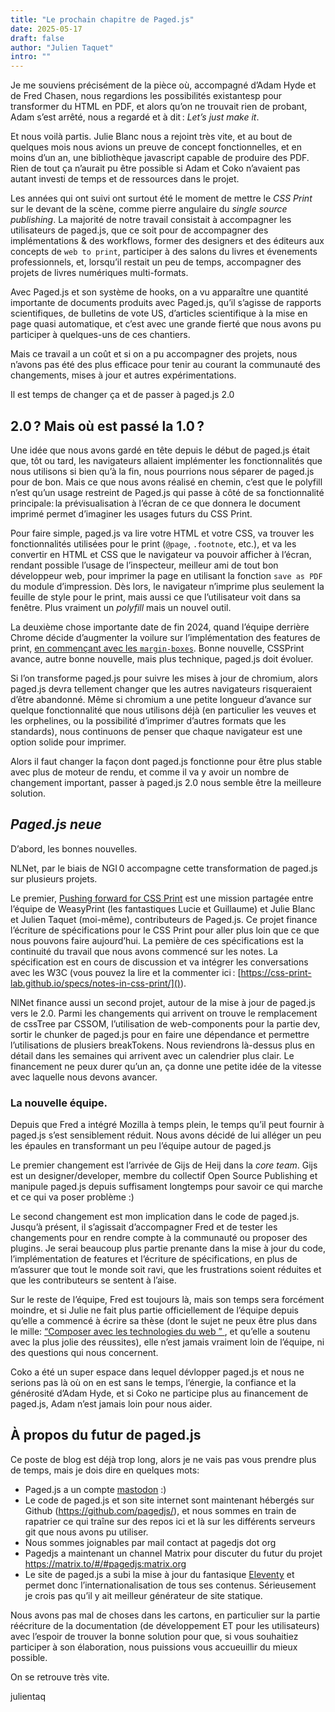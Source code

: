 ```yaml
---
title: "Le prochain chapitre de Paged.js"
date: 2025-05-17
draft: false
author: "Julien Taquet"
intro: ""
---
```


Je me souviens précisément de la pièce où, accompagné d’Adam Hyde et de Fred Chasen, nous regardions les possibilités existantesp pour transformer du HTML en PDF, et alors qu’on ne trouvait rien de probant, Adam s’est arrêté, nous a regardé et à dit : *Let’s just make it*.

Et nous voilà partis. Julie Blanc nous a rejoint très vite, et au bout de quelques mois nous avions un preuve de concept fonctionnelles, et en moins d’un an, une bibliothèque javascript capable de produire des PDF. Rien de tout ça n’aurait pu être possible si Adam et Coko n’avaient pas autant investi de temps et de ressources dans le projet.

Les années qui ont suivi ont surtout été le moment de mettre le *CSS Print* sur le devant de la scène, comme pierre angulaire du *single source publishing*. La majorité de notre travail consistait à accompagner les utilisateurs de paged.js, que ce soit pour de accompagner des implémentations & des workflows, former des designers et des éditeurs aux concepts de `web to print`, participer à des salons du livres et évenements professionnels, et, lorsqu’il restait un peu de temps, accompagner des projets de livres numériques multi-formats.  

Avec Paged.js et son système de hooks, on a vu apparaître une quantité importante de documents produits avec Paged.js, qu’il s’agisse de rapports scientifiques, de bulletins de vote US, d’articles scientifique à la mise en page quasi automatique, et c’est avec une grande fierté que nous avons pu participer à quelques-uns de ces chantiers. 

Mais ce travail a un coût et si on a pu accompagner des projets, nous n’avons pas été des plus efficace pour tenir au courant la communauté des changements, mises à jour et autres expérimentations.  

Il est temps de changer ça et de passer à paged.js 2.0

## 2.0 ? Mais où est passé la 1.0 ?

Une idée que nous avons gardé en tête depuis le début de paged.js était que, tôt ou tard, les navigateurs allaient implémenter les fonctionnalités que nous utilisons si bien qu’à la fin, nous pourrions nous séparer de paged.js pour de bon. Mais ce que nous avons réalisé en chemin, c’est que le polyfill n’est qu’un usage restreint de Paged.js qui passe à côté de sa fonctionnalité principale: la prévisualisation à l’écran de ce que donnera le document imprimé permet d’imaginer les usages futurs du CSS Print. 

Pour faire simple, paged.js va lire votre HTML et votre CSS, va trouver les fonctionnalités utilisées pour le print (`@page`, `.footnote`, etc.), et va les convertir en HTML et CSS que le navigateur va pouvoir afficher à l’écran, rendant possible l’usage de l’inspecteur, meilleur ami de tout bon développeur web, pour imprimer la page en utilisant la fonction `save as PDF` du module d’impression. Dès lors, le navigateur n’imprime plus seulement la feuille de style pour le print, mais aussi ce que l’utilisateur voit dans sa fenêtre. Plus vraiment un *polyfill* mais un nouvel outil.

La deuxième chose importante date de fin 2024, quand l’équipe derrière Chrome décide d’augmenter la voilure sur l’implémentation des features de print, [en commençant avec les `margin-boxes`](https://developer.chrome.com/blog/new-in-chrome-131). Bonne nouvelle, CSSPrint avance, autre bonne nouvelle, mais plus technique, paged.js doit évoluer. 

Si l’on transforme paged.js pour suivre les mises à jour de chromium, alors paged.js devra tellement changer que les autres navigateurs risqueraient d’être abandonné. Même si chromium a une petite longueur d’avance sur quelque fonctionnalité que nous utilisons déjà (en particulier les veuves et les orphelines, ou la possibilité d’imprimer d’autres formats que les standards), nous continuons de penser que chaque navigateur est une option solide pour imprimer.

Alors il faut changer la façon dont paged.js fonctionne pour être plus stable avec plus de moteur de rendu, et comme il va y avoir un nombre de changement important, passer à paged.js 2.0 nous semble être la meilleure solution. 



## *Paged.js neue*

D’abord, les bonnes nouvelles.

NLNet, par le biais de NGI 0 accompagne cette transformation de paged.js sur plusieurs  projets.

Le premier, [Pushing forward for CSS Print](https://nlnet.nl/project/CSS-Print/) est une mission partagée entre l’équipe de WeasyPrint (les fantastiques Lucie et Guillaume) et Julie Blanc et Julien Taquet (moi-même), contributeurs de Paged.js. Ce projet finance l’écriture de spécifications pour le CSS Print pour aller plus loin que ce que nous pouvons faire aujourd’hui. La pemière de ces spécifications est la continuité du travail que nous avons commencé sur les notes. La spécification est en cours de discussion et va intégrer les conversations avec les W3C (vous pouvez la lire et la commenter ici : [https://css-print-lab.github.io/specs/notes-in-css-print/]()).  

NlNet finance aussi un second projet, autour de la mise à jour de paged.js vers le 2.0. Parmi les changements qui arrivent on trouve le remplacement de cssTree par CSSOM, l’utilisation de web-components pour la partie dev, sortir le chunker de paged.js pour en faire une dépendance et permettre l’utilisations de plusiers breakTokens. Nous reviendrons là-dessus plus en détail dans les semaines qui arrivent avec un calendrier plus clair. Le financement ne peux durer qu’un an, ça donne une petite idée de la vitesse avec laquelle nous devons avancer. 




### La nouvelle équipe. 

Depuis que Fred a intégré Mozilla à temps plein, le temps qu’il peut fournir à paged.js s’est sensiblement réduit. Nous avons décidé de lui alléger un peu les épaules en transformant un peu l’équipe autour de paged.js  

Le premier changement est l’arrivée de Gijs de Heij dans la *core team*. Gijs est un designer/developer, membre du collectif Open Source Publishing et manipule paged.js depuis suffisament longtemps pour savoir ce qui marche et ce qui va poser problème :) 

Le second changement est mon implication dans le code de paged.js. Jusqu’à présent, il s’agissait d’accompagner Fred et de tester les changements pour en rendre compte à la communauté ou proposer des plugins. Je serai beaucoup plus partie prenante dans la mise à jour du code, l’implémentation de features et l’écriture de spécifications, en plus de m’assurer que tout le monde soit ravi, que les frustrations soient réduites et que les contributeurs se sentent à l’aise.

Sur le reste de l’équipe, Fred est toujours là, mais son temps sera forcément moindre, et si Julie ne fait plus partie officiellement de l’équipe depuis qu’elle a commencé à écrire sa thèse (dont le sujet ne peux être plus dans le mille: [ “Composer avec les technologies du web ” ](http://phd.julie-blanc.fr/), et qu’elle a soutenu avec la plus jolie des réussites), elle n’est jamais vraiment loin de l’équipe, ni des questions qui nous concernent.

Coko a été un super espace dans lequel dévlopper paged.js et nous ne serions pas là où on en est sans le temps, l’énergie, la confiance et la générosité d’Adam Hyde, et si Coko ne participe plus au financement de paged.js, Adam n’est jamais loin pour nous aider.  


## À propos du futur de paged.js

Ce poste de blog est déjà trop long, alors je ne vais pas vous prendre plus de temps, mais je dois dire en quelques mots:

- Paged.js a un compte [mastodon](https://fosstodon.org/@pagedjs) :)
- Le code de paged.js et son site internet sont maintenant hébergés sur Github (https://github.com/pagedjs/), et nous sommes en train de rapatrier ce qui traîne sur des repos ici et là sur les différents serveurs git que nous avons pu utiliser. 
- Nous sommes joignables par mail contact at pagedjs dot org
- Pagedjs a maintenant un channel Matrix pour discuter du futur du projet https://matrix.to/#/#pagedjs:matrix.org
- Le site de paged.js a subi la mise à jour du fantasique [Eleventy](https://11ty.dev) et permet donc l’internationalisation de tous ses contenus. Sérieusement je crois pas qu’il y ait meilleur générateur de site statique. 

Nous avons pas mal de choses dans les cartons, en particulier sur la partie réécriture de la documentation (de développement ET pour les utilisateurs) avec l’espoir de trouver la bonne solution pour que, si vous souhaitiez participer à son élaboration, nous puissions vous accueuillir du mieux possible.


On se retrouve très vite.

<p class="signature">
julientaq 
</p>
